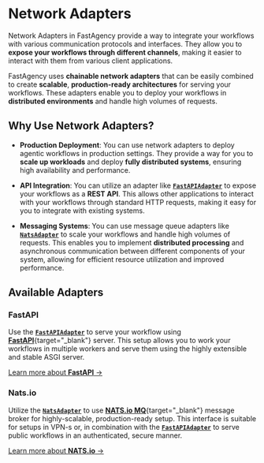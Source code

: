 # Network Adapters

Network Adapters in FastAgency provide a way to integrate your workflows with various communication protocols and interfaces. They allow you to **expose your workflows through different channels**, making it easier to interact with them from various client applications.

FastAgency uses **chainable network adapters** that can be easily combined to create **scalable**, **production-ready architectures** for serving your workflows. These adapters enable you to deploy your workflows in **distributed environments** and handle high volumes of requests.

## Why Use Network Adapters?

- **Production Deployment**: You can use network adapters to deploy agentic workflows in production settings. They provide a way for you to **scale up workloads** and deploy **fully distributed systems**, ensuring high availability and performance.
- **API Integration**: You can utilize an adapter like [**`FastAPIAdapter`**](../../api/fastagency/adapters/fastapi/FastAPIAdapter.md) to expose your workflows as a **REST API**. This allows other applications to interact with your workflows through standard HTTP requests, making it easy for you to integrate with existing systems.

- **Messaging Systems**: You can use message queue adapters like [**`NatsAdapter`**](../../api/fastagency/adapters/nats/NatsAdapter.md) to scale your workflows and handle high volumes of requests. This enables you to implement **distributed processing** and asynchronous communication between different components of your system, allowing for efficient resource utilization and improved performance.

## Available Adapters

### FastAPI

Use the [**`FastAPIAdapter`**](../../api/fastagency/adapters/fastapi/FastAPIAdapter.md) to serve your workflow using [**FastAPI**](https://fastapi.tiangolo.com/){target="_blank"} server. This setup allows you to work your workflows in multiple workers and serve them using the highly extensible and stable ASGI server.

[Learn more about **FastAPI** →](./fastapi/)

### Nats.io

Utilize the [**`NatsAdapter`**](../../api/fastagency/adapters/nats/NatsAdapter.md) to use [**NATS.io MQ**](https://nats.io/){target="_blank"} message broker for highly-scalable, production-ready setup. This interface is suitable for setups in VPN-s or, in combination with the [**`FastAPIAdapter`**](../api/fastagency/adapters/fastapi/FastAPIAdapter.md) to serve public workflows in an authenticated, secure manner.

[Learn more about **NATS.io** →](./nats/)
